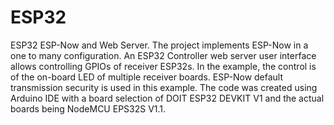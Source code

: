 # ESP32
ESP32 ESP-Now and Web Server.
The project implements ESP-Now in a one to many configuration.  An ESP32 Controller web server user interface allows controlling GPIOs of receiver ESP32s. In the example, the control is of the on-board LED of multiple receiver boards.
ESP-Now default transmission security is used in this example.
The code was created using Arduino IDE with a board selection of DOIT ESP32 DEVKIT V1 and the actual boards being NodeMCU EPS32S V1.1.
